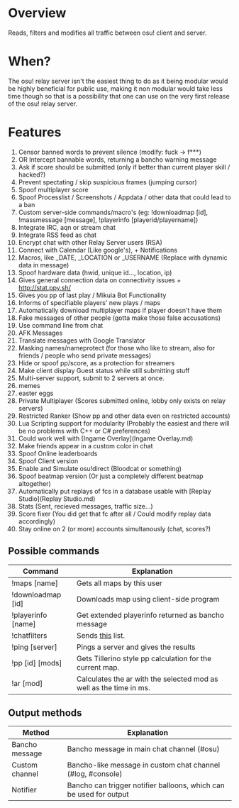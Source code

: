 # Overview
Reads, filters and modifies all traffic between osu! client and server.

# When?
The osu! relay server isn't the easiest thing to do as it being modular would be highly beneficial for public use, making it non modular would take less time though so that is a possibility that one can use on the very first release of the osu! relay server.

# Features
1. Censor banned words to prevent silence (modify: fuck -> f***)
1. OR Intercept bannable words, returning a bancho warning message
1. Ask if score should be submitted (only if better than current player skill / hacked?)
1. Prevent spectating / skip suspicious frames (jumping cursor)
1. Spoof multiplayer score
2. Spoof Processlist / Screenshots / Appdata / other data that could lead to a ban
1. Custom server-side commands/macro's (eg: !downloadmap [id], !massmessage [message], !playerinfo [playerid/playername])
1. Integrate IRC, aqn or stream chat
1. Integrate RSS feed as chat
1. Encrypt chat with other Relay Server users (RSA)
1. Connect with Calendar (Like google's), + Notifications
1. Macros, like _DATE, _LOCATION or _USERNAME (Replace with dynamic data in message)
1. Spoof hardware data (hwid, unique id..., location, ip)
1. Gives general connection data on connectivity issues + http://stat.ppy.sh/
1. Gives you pp of last play / Mikuia Bot Functionality
1. Informs of specifiable players' new plays / maps
1. Automatically download multiplayer maps if player doesn't have them
1. Fake messages of other people (gotta make those false accusations)
1. Use command line from chat
1. AFK Messages
1. Translate messages with Google Translator
1. Masking names/nameprotect (for those who like to stream, also for friends / people who send private messages)
1. Hide or spoof pp/score, as a protection for streamers
2. Make client display Guest status while still submitting stuff
1. Multi-server support, submit to 2 servers at once.
2. memes
3. easter eggs
4. Private Multiplayer (Scores submitted online, lobby only exists on relay servers)
5. Restricted Ranker (Show pp and other data even on restricted accounts)
6. Lua Scripting support for modularity (Probably the easiest and there will be no problems with C++ or C# preferences)
7. Could work well with [Ingame Overlay](Ingame Overlay.md)
8. Make friends appear in a custom color in chat
9. Spoof Online leaderboards 
10. Spoof Client version
11. Enable and Simulate osu!direct (Bloodcat or something)
12. Spoof beatmap version (Or just a completely different beatmap altogether)
13. Automatically put replays of fcs in a database usable with [Replay Studio](Replay Studio.md)
14. Stats (Sent, recieved messages, traffic size...)
15. Score fixer (You did get that fc after all / Could modify replay data accordingly)
16. Stay online on 2 (or more) accounts simultanously (chat, scores?)


## Possible commands
| Command            | Explanation  | 
| -------------------|------------- |
| !maps [name]       | Gets all maps by this user |
| !downloadmap [id]  | Downloads map using client-side program      |
| !playerinfo [name] | Get extended playerinfo returned as bancho message|
| !chatfilters       | Sends [this](https://gist.github.com/shavitush/798987e2fe32225b9125) list. |
| !ping [server]     | Pings a server and gives the results
| !pp [id] [mods]    | Gets Tillerino style pp calculation for the current map.|
| !ar [mod]          | Calculates the ar with the selected mod as well as the time in ms.|

## Output methods
Method | Explanation
--- | ---
Bancho message | Bancho message in main chat channel (#osu)
Custom channel | Bancho-like message in custom chat channel (#log, #console)
Notifier | Bancho can trigger notifier balloons, which can be used for output
